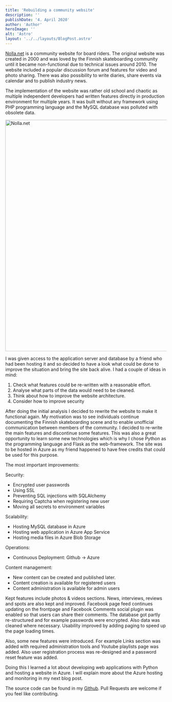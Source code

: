 ```yaml
---
title: 'Rebuilding a community website'
description: ''
publishDate: '4. April 2020'
author: 'Author'
heroImage: ''
alt: 'Astro'
layout: '../../layouts/BlogPost.astro'
---
```



[Nolla.net][nollanet] is a community website for board riders.
The original website was created in 2000 and was loved by the Finnish skateboarding community until it became non-functional due to technical issues around 2010. The website included a popular discussion forum and features for video and photo sharing. There was also possibility to write diaries, share events via calendar and to publish industry news.

The implementation of the website was rather old school and chaotic as multiple independent developers had written features directly in production environment for multiple years. It was built without any framework using PHP programming language and the MySQL database was polluted with obsolete data. 

<img src="/blog/community-website-rebuild/rebuilt_website.png" width="720" alt="Nolla.net" />

I was given access to the application server and database by a friend who had been hosting it and so decided to have a look what could be done to improve the situation and bring the site back alive. I had a couple of ideas in mind:

1. Check what features could be re-written with a reasonable effort.
2. Analyse what parts of the data would need to be cleaned. 
3. Think about how to improve the website architecture.
4. Consider how to improve security

After doing the initial analysis I decided to rewrite the website to make it functional again. 
My motivation was to see individuals continue documenting the Finnish skateboarding scene and to enable unofficial communication between members of the community. I decided to re-write the main features and discontinue some features. This was also a great opportunity to learn some new technologies which is why I chose Python as the programming language and Flask as the web-framework. The site was to be hosted in Azure as my friend happened to have free credits that could be used for this purpose.

The most important improvements:

Security:
- Encrypted user passwords
- Using SSL
- Preventing SQL injections with SQLAlchemy
- Requiring Captcha when registering new user
- Moving all secrets to environment variables

Scalability:
- Hosting MySQL database in Azure 
- Hosting web application in Azure App Service
- Hosting media files in Azure Blob Storage

Operations:
- Continuous Deployment: Github -> Azure

Content management:
- New content can be created and published later.
- Content creation is available for registered users
- Content administration is available for admin users

Kept features include photos & videos sections. News, interviews, reviews and spots are also kept and improved. Facebook page feed continues updating on the frontpage and Facebook Comments social plugin was enabled so that users can share their comments. 
The database got partly re-structured and for example passwords were encrypted. Also data was cleaned where necessary. Usability improved by adding paging to speed up the page loading times.

Also, some new features were introduced. For example Links section was added with required administration tools and Youtube playlists page was added. Also user registration process was re-designed and a password reset feature was added.

Doing this I learned a lot about developing web applications with Python and hosting a website in Azure.
I will explain more about the Azure hosting and monitoring in my next blog post.

The source code can be found in my [Github][github].
Pull Requests are welcome if you feel like contributing.

[nollanet]:   https://www.nolla.net
[github]:   https://github.com/jounile/nollanet
